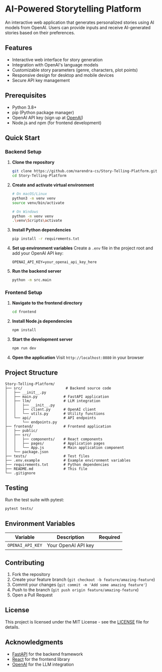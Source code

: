 # AI-Powered Storytelling Platform

An interactive web application that generates personalized stories using AI models from OpenAI. Users can provide inputs and receive AI-generated stories based on their preferences.

## Features

- Interactive web interface for story generation
- Integration with OpenAI's language models
- Customizable story parameters (genre, characters, plot points)
- Responsive design for desktop and mobile devices
- Secure API key management

## Prerequisites

- Python 3.8+
- pip (Python package manager)
- OpenAI API key (sign up at [OpenAI](https://openai.com/))
- Node.js and npm (for frontend development)

## Quick Start

### Backend Setup

1. **Clone the repository**
   ```bash
   git clone https://github.com/narendra-cs/Story-Telling-Platform.git
   cd Story-Telling-Platform
   ```

2. **Create and activate virtual environment**
   ```bash
   # On macOS/Linux
   python3 -m venv venv
   source venv/bin/activate
   
   # On Windows
   python -m venv venv
   .\venv\Scripts\activate
   ```

3. **Install Python dependencies**
   ```bash
   pip install -r requirements.txt
   ```

4. **Set up environment variables**
   Create a `.env` file in the project root and add your OpenAI API key:
   ```
   OPENAI_API_KEY=your_openai_api_key_here
   ```

5. **Run the backend server**
   ```bash
   python -m src.main
   ```

### Frontend Setup

1. **Navigate to the frontend directory**
   ```bash
   cd frontend
   ```

2. **Install Node.js dependencies**
   ```bash
   npm install
   ```

3. **Start the development server**
   ```bash
   npm run dev
   ```

4. **Open the application**
   Visit `http://localhost:8080` in your browser

## Project Structure

```
Story-Telling-Platform/
├── src/                    # Backend source code
│   ├── __init__.py
│   ├── main.py            # FastAPI application
│   ├── llm/               # LLM integration
│   │   ├── __init__.py
│   │   ├── client.py      # OpenAI client
│   │   └── utils.py       # Utility functions
│   └── api/               # API endpoints
│       └── endpoints.py
├── frontend/              # Frontend application
│   ├── public/
│   ├── src/
│   │   ├── components/    # React components
│   │   ├── pages/         # Application pages
│   │   └── App.js         # Main application component
│   └── package.json
├── tests/                 # Test files
├── .env.example           # Example environment variables
├── requirements.txt       # Python dependencies
├── README.md              # This file
└── .gitignore
```

## Testing

Run the test suite with pytest:

```bash
pytest tests/
```

## Environment Variables

| Variable | Description | Required |
|----------|-------------|----------|
| `OPENAI_API_KEY` | Your OpenAI API key | 

## Contributing

1. Fork the repository
2. Create your feature branch (`git checkout -b feature/amazing-feature`)
3. Commit your changes (`git commit -m 'Add some amazing feature'`)
4. Push to the branch (`git push origin feature/amazing-feature`)
5. Open a Pull Request

## License

This project is licensed under the MIT License - see the [LICENSE](LICENSE) file for details.

## Acknowledgments

- [FastAPI](https://fastapi.tiangolo.com/) for the backend framework
- [React](https://reactjs.org/) for the frontend library
- [OpenAI](https://openai.com/) for the LLM integration
